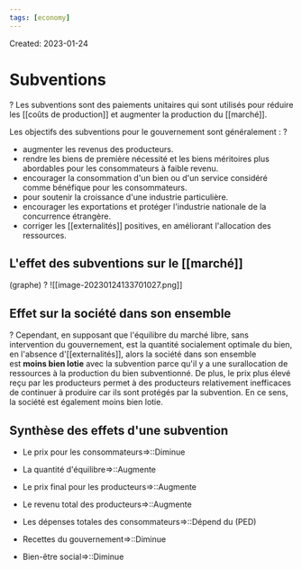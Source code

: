 ```yaml
---
tags: [economy]
---
```

Created: 2023-01-24

# Subventions
?
Les subventions sont des paiements unitaires qui sont utilisés pour réduire les [[coûts de production]] et augmenter la production du [[marché]].
<!--SR:!2023-11-07,62,210-->

Les objectifs des subventions pour le gouvernement sont généralement :
?
-   augmenter les revenus des producteurs.
-   rendre les biens de première nécessité et les biens méritoires plus abordables pour les consommateurs à faible revenu.
-   encourager la consommation d'un bien ou d'un service considéré comme bénéfique pour les consommateurs.
-   pour soutenir la croissance d'une industrie particulière.
-   encourager les exportations et protéger l'industrie nationale de la concurrence étrangère.
-   corriger les [[externalités]] positives, en améliorant l'allocation des ressources.
<!--SR:!2023-11-25,173,230-->

## L'effet des subventions sur le [[marché]]
(graphe)
?
![[image-20230124133701027.png]]
<!--SR:!2024-09-17,363,250-->

## Effet sur la société dans son ensemble
?
Cependant, en supposant que l'équilibre du marché libre, sans intervention du gouvernement, est la quantité socialement optimale du bien, en l'absence d'[[externalités]], alors la société dans son ensemble est **moins bien lotie** avec la subvention parce qu'il y a une surallocation de ressources à la production du bien subventionné. De plus, le prix plus élevé reçu par les producteurs permet à des producteurs relativement inefficaces de continuer à produire car ils sont protégés par la subvention. En ce sens, la société est également moins bien lotie.
<!--SR:!2023-11-24,188,250-->

## Synthèse des effets d'une subvention
- Le prix pour les consommateurs=>::Diminue
<!--SR:!2024-07-05,318,250-->
- La quantité d'équilibre=>::Augmente
<!--SR:!2024-04-27,275,250-->
- Le prix final pour les producteurs=>::Augmente
<!--SR:!2023-12-22,78,230-->
- Le revenu total des producteurs=>::Augmente
<!--SR:!2023-10-11,157,250-->
- Les dépenses totales des consommateurs=>::Dépend du (PED)
<!--SR:!2024-01-13,114,150-->
- Recettes du gouvernement=>::Diminue
<!--SR:!2024-07-06,320,250-->
- Bien-être social=>::Diminue
<!--SR:!2023-11-19,173,230-->

